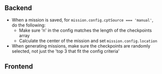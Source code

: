 ## Backend
- When a mission is saved, for `mission.config.cptSource === 'manual'`, do the following:
  - Make sure 'n' in the config matches the length of the checkpoints array
  - Calculate the center of the mission and set `mission.config.location`
- When generating missions, make sure the checkpoints are randomly selected, not just the 'top 3 that fit the config criteria'

## Frontend